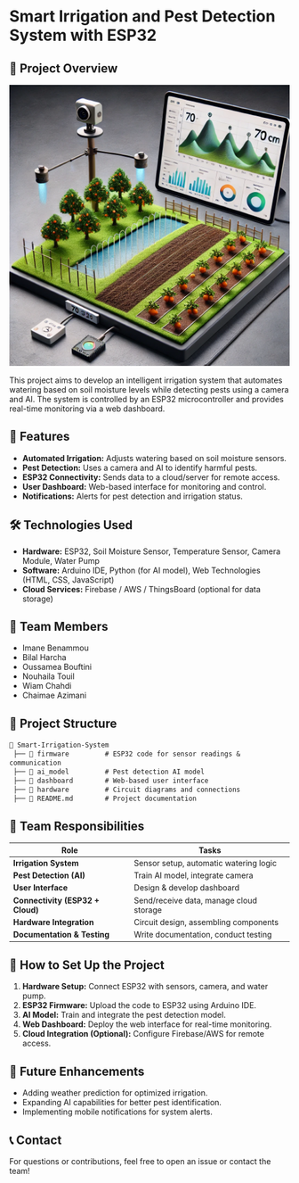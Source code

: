 # Smart Irrigation and Pest Detection System with ESP32

## 📌 Project Overview

![Aperçu du Projet](https://github.com/Ibenammou/Smart-Irrigation-and-Pest-Detection-System/blob/master/image.webp)


This project aims to develop an intelligent irrigation system that automates watering based on soil moisture levels while detecting pests using a camera and AI. The system is controlled by an ESP32 microcontroller and provides real-time monitoring via a web dashboard.

## 🚀 Features
- **Automated Irrigation:** Adjusts watering based on soil moisture sensors.
- **Pest Detection:** Uses a camera and AI to identify harmful pests.
- **ESP32 Connectivity:** Sends data to a cloud/server for remote access.
- **User Dashboard:** Web-based interface for monitoring and control.
- **Notifications:** Alerts for pest detection and irrigation status.

## 🛠️ Technologies Used
- **Hardware:** ESP32, Soil Moisture Sensor, Temperature Sensor, Camera Module, Water Pump
- **Software:** Arduino IDE, Python (for AI model), Web Technologies (HTML, CSS, JavaScript)
- **Cloud Services:** Firebase / AWS / ThingsBoard (optional for data storage)

## 👥 Team Members
- Imane Benammou
- Bilal Harcha
- Oussamea Bouftini
- Nouhaila Touil
- Wiam Chahdi
- Chaimae Azimani

## 📂 Project Structure
```
📁 Smart-Irrigation-System
 ├── 📂 firmware         # ESP32 code for sensor readings & communication
 ├── 📂 ai_model         # Pest detection AI model
 ├── 📂 dashboard        # Web-based user interface
 ├── 📂 hardware         # Circuit diagrams and connections
 ├── 📜 README.md        # Project documentation
```

## 👥 Team Responsibilities
| Role | Tasks |
|------|-------|
| **Irrigation System** | Sensor setup, automatic watering logic |
| **Pest Detection (AI)** | Train AI model, integrate camera |
| **User Interface** | Design & develop dashboard |
| **Connectivity (ESP32 + Cloud)** | Send/receive data, manage cloud storage |
| **Hardware Integration** | Circuit design, assembling components |
| **Documentation & Testing** | Write documentation, conduct testing |

## 🚀 How to Set Up the Project
1. **Hardware Setup:** Connect ESP32 with sensors, camera, and water pump.
2. **ESP32 Firmware:** Upload the code to ESP32 using Arduino IDE.
3. **AI Model:** Train and integrate the pest detection model.
4. **Web Dashboard:** Deploy the web interface for real-time monitoring.
5. **Cloud Integration (Optional):** Configure Firebase/AWS for remote access.

## 📌 Future Enhancements
- Adding weather prediction for optimized irrigation.
- Expanding AI capabilities for better pest identification.
- Implementing mobile notifications for system alerts.




## 📞 Contact
For questions or contributions, feel free to open an issue or contact the team!
